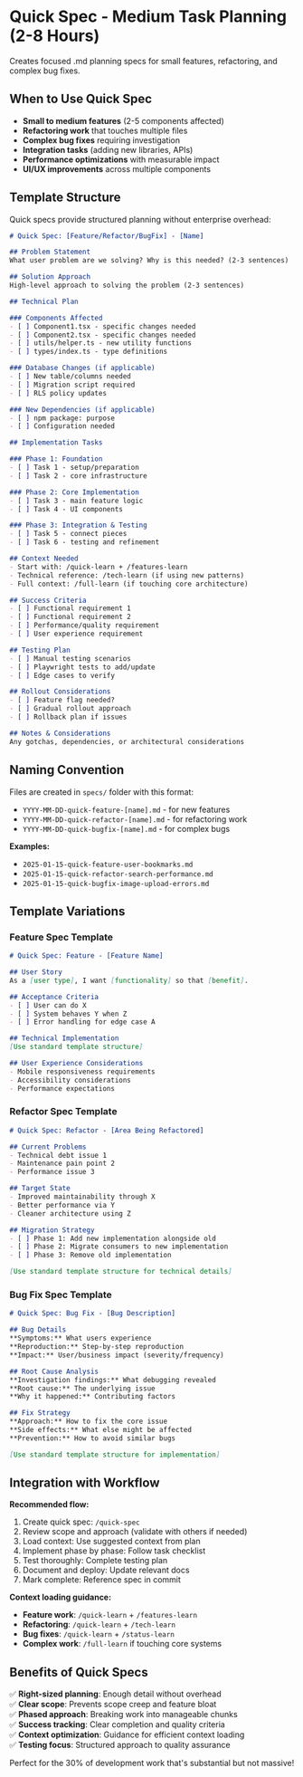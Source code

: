 # Quick Spec - Medium Task Planning (2-8 Hours)

Creates focused .md planning specs for small features, refactoring, and complex bug fixes.

## When to Use Quick Spec

- **Small to medium features** (2-5 components affected)
- **Refactoring work** that touches multiple files
- **Complex bug fixes** requiring investigation
- **Integration tasks** (adding new libraries, APIs)
- **Performance optimizations** with measurable impact
- **UI/UX improvements** across multiple components

## Template Structure

Quick specs provide structured planning without enterprise overhead:

```markdown
# Quick Spec: [Feature/Refactor/BugFix] - [Name]

## Problem Statement
What user problem are we solving? Why is this needed? (2-3 sentences)

## Solution Approach
High-level approach to solving the problem (2-3 sentences)

## Technical Plan

### Components Affected
- [ ] Component1.tsx - specific changes needed
- [ ] Component2.tsx - specific changes needed  
- [ ] utils/helper.ts - new utility functions
- [ ] types/index.ts - type definitions

### Database Changes (if applicable)
- [ ] New table/columns needed
- [ ] Migration script required
- [ ] RLS policy updates

### New Dependencies (if applicable)  
- [ ] npm package: purpose
- [ ] Configuration needed

## Implementation Tasks

### Phase 1: Foundation
- [ ] Task 1 - setup/preparation
- [ ] Task 2 - core infrastructure

### Phase 2: Core Implementation  
- [ ] Task 3 - main feature logic
- [ ] Task 4 - UI components

### Phase 3: Integration & Testing
- [ ] Task 5 - connect pieces
- [ ] Task 6 - testing and refinement

## Context Needed
- Start with: /quick-learn + /features-learn
- Technical reference: /tech-learn (if using new patterns)
- Full context: /full-learn (if touching core architecture)

## Success Criteria
- [ ] Functional requirement 1
- [ ] Functional requirement 2  
- [ ] Performance/quality requirement
- [ ] User experience requirement

## Testing Plan
- [ ] Manual testing scenarios
- [ ] Playwright tests to add/update
- [ ] Edge cases to verify

## Rollout Considerations
- [ ] Feature flag needed?
- [ ] Gradual rollout approach
- [ ] Rollback plan if issues

## Notes & Considerations
Any gotchas, dependencies, or architectural considerations
```

## Naming Convention

Files are created in `specs/` folder with this format:
- `YYYY-MM-DD-quick-feature-[name].md` - for new features
- `YYYY-MM-DD-quick-refactor-[name].md` - for refactoring work  
- `YYYY-MM-DD-quick-bugfix-[name].md` - for complex bugs

**Examples:**
- `2025-01-15-quick-feature-user-bookmarks.md`
- `2025-01-15-quick-refactor-search-performance.md`
- `2025-01-15-quick-bugfix-image-upload-errors.md`

## Template Variations

### Feature Spec Template
```markdown
# Quick Spec: Feature - [Feature Name]

## User Story
As a [user type], I want [functionality] so that [benefit].

## Acceptance Criteria
- [ ] User can do X
- [ ] System behaves Y when Z
- [ ] Error handling for edge case A

## Technical Implementation
[Use standard template structure]

## User Experience Considerations
- Mobile responsiveness requirements
- Accessibility considerations  
- Performance expectations
```

### Refactor Spec Template
```markdown
# Quick Spec: Refactor - [Area Being Refactored]

## Current Problems
- Technical debt issue 1
- Maintenance pain point 2
- Performance issue 3

## Target State
- Improved maintainability through X
- Better performance via Y
- Cleaner architecture using Z

## Migration Strategy
- [ ] Phase 1: Add new implementation alongside old
- [ ] Phase 2: Migrate consumers to new implementation
- [ ] Phase 3: Remove old implementation

[Use standard template structure for technical details]
```

### Bug Fix Spec Template
```markdown
# Quick Spec: Bug Fix - [Bug Description]

## Bug Details
**Symptoms:** What users experience
**Reproduction:** Step-by-step reproduction
**Impact:** User/business impact (severity/frequency)

## Root Cause Analysis
**Investigation findings:** What debugging revealed
**Root cause:** The underlying issue
**Why it happened:** Contributing factors

## Fix Strategy
**Approach:** How to fix the core issue
**Side effects:** What else might be affected
**Prevention:** How to avoid similar bugs

[Use standard template structure for implementation]
```

## Integration with Workflow

**Recommended flow:**
1. Create quick spec: `/quick-spec`
2. Review scope and approach (validate with others if needed)
3. Load context: Use suggested context from plan
4. Implement phase by phase: Follow task checklist
5. Test thoroughly: Complete testing plan
6. Document and deploy: Update relevant docs
7. Mark complete: Reference spec in commit

**Context loading guidance:**
- **Feature work**: `/quick-learn` + `/features-learn`
- **Refactoring**: `/quick-learn` + `/tech-learn`
- **Bug fixes**: `/quick-learn` + `/status-learn`
- **Complex work**: `/full-learn` if touching core systems

## Benefits of Quick Specs

✅ **Right-sized planning**: Enough detail without overhead  
✅ **Clear scope**: Prevents scope creep and feature bloat  
✅ **Phased approach**: Breaking work into manageable chunks  
✅ **Success tracking**: Clear completion and quality criteria  
✅ **Context optimization**: Guidance for efficient context loading  
✅ **Testing focus**: Structured approach to quality assurance  

Perfect for the 30% of development work that's substantial but not massive!